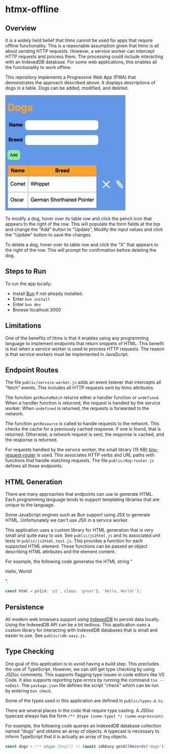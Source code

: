 # htmx-offline

## Overview

It is a widely held belief that htmx cannot be used for apps that require
offline functionality. This is a reasonable assumption given that htmx
is all about sending HTTP requests. However, a service worker can intercept
HTTP requests and process them. The processing could include interacting
with an IndexedDB database.
For some web applications, this enables all the functionality to work offline.

This repository implements a Progressive Web App (PWA)
that demonstrates the approach described above.
It displays descriptions of dogs in a table.
Dogs can be added, modified, and deleted.

![app screenshot](htmx-offline-app.png)

To modify a dog, hover over its table row and click the pencil icon that appears to the right of the row.
This will populate the form fields at the top and change the "Add" button to "Update".
Modify the input values and click the "Update" button to save the changes.

To delete a dog, hover over its table row and click the "X" that appears to the right of the row.
This will prompt for confirmation before deleting the dog.

## Steps to Run

To run the app locally:

- Install <a href="https://bun.sh" target="_blank">Bun</a>
  if not already installed.
- Enter `bun install`
- Enter `bun dev`
- Browse localhost:3000

## Limitations

One of the benefits of htmx is that it enables using any programming language
to implement endpoints that return snippets of HTML.
This benefit is lost when a service worker is used to process HTTP requests.
The reason is that service workers must be implemented in JavaScript.

## Endpoint Routes

The file `public/service-worker.js` adds an event listener
that intercepts all "fetch" events.
This includes all HTTP requests sent by htmx attributes.

The function `getRouteMatch` returns either a handler function or `undefined`.
When a handler function is returned,
the request is handled by the service worker.
When `undefined` is returned, the requests is forwarded to the network.

The function `getResource` is called to handle requests to the network.
This checks the cache for a previously cached response.
If one is found, that is returned.
Otherwise, a network request is sent, the response is cached,
and the response is returned.

For requests handled by the service worker, the small library (15 KB)
<a href="https://github.com/berstend/tiny-request-router" target="_blank">
tiny-request-router</a> is used.
This associates HTTP verbs and URL paths
with functions that handle matching requests.
The file `public/dog-router.js` defines all these endpoints.

## HTML Generation

There are many approaches that endpoints can use to generate HTML.
Each programming language tends to support
templating libraries that are unique to the language.

Some JavaScript engines such as Bun support using JSX to generate HTML.
Unfortunately we can't use JSX in a service worker.

This application uses a custom library for HTML generation
that is very small and quite easy to use. See `public/js2html.js`
and its associated unit tests in `public/js2html.test.js`.
This provides a function for each supported HTML element.
These functions can be passed an object describing HTML attributes
and the element content.

For example, the following code generates
the HTML string "<p class="greet" id="p1">Hello, World!</p>".

```js
const html = p({id: 'p1', class: 'greet'}, 'Hello, World!');
```

## Persistence

All modern web browsers support using
<a href="/blog/topics/#/blog/indexeddb" target="_blank">IndexedDB</a>
to persist data locally.
Using the IndexedDB API can be a bit tedious.
This application uses a custom library for interacting with IndexedDB databases
that is small and easier to use.
See `public/idb-easy.js`.

## Type Checking

One goal of this application is to avoid having a build step.
This precludes the use of TypeScript.
However, we can still get type checking by using JSDoc comments.
This supports flagging type issues in code editors like VS Code.
It also supports reporting type errors by running the command `tsx --noEmit`.
The `package.json` file defines the script "check"
which can be run by entering `bun check`.

Some of the types used in this application are defined in `public/types.d.ts`.

There are several places in the code that require type casting.
A JSDoc typecast always has the form
`/** @type {some-type} */ (some-expression)`.

For example, the following code queries an IndexedDB database collection
named "dogs" and obtains an array of objects.
A typecast is necessary to inform TypeScript
that it is actually an array of `Dog` objects.

```js
const dogs = /** @type {Dog[]} */ (await idbEasy.getAllRecords('dogs'));
```
